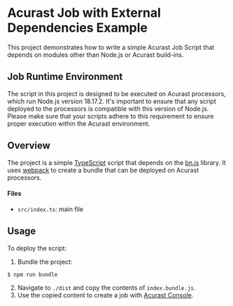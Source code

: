 # Acurast Job with External Dependencies Example

This project demonstrates how to write a simple Acurast Job Script that depends on modules other than Node.js or Acurast build-ins.

## Job Runtime Environment

The script in this project is designed to be executed on Acurast processors, which run Node.js version 18.17.2. It's important to ensure that any script deployed to the processors is compatible with this version of Node.js. Please make sure that your scripts adhere to this requirement to ensure proper execution within the Acurast environment.

## Overview

The project is a simple [TypeScript](https://www.typescriptlang.org/) script that depends on the [bn.js](https://github.com/indutny/bn.js) library. It uses [webpack](https://webpack.js.org/) to create a bundle that can be deployed on Acurast processors.

#### Files
- `src/index.ts`: main file

## Usage

To deploy the script:

1. Bundle the project:
```bash
$ npm run bundle
```

2. Navigate to `./dist` and copy the contents of `index.bundle.js`.
3. Use the copied content to create a job with [Acurast Console](https://console.acurast.com/).

